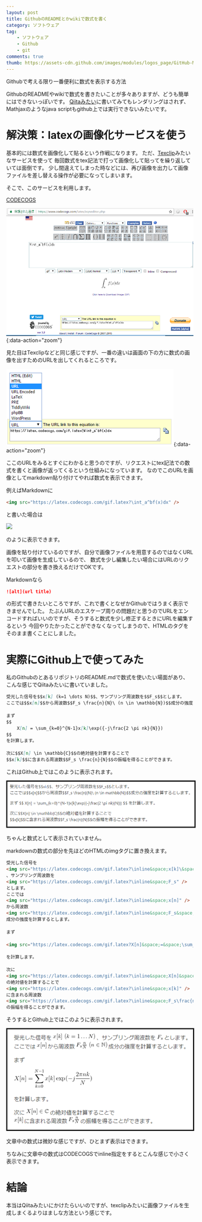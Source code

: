 ```yaml
---
layout: post
title: GithubのREADMEとかwikiで数式を書く
category: ソフトウェア
tag:
    - ソフトウェア
    - Github
    - git
comments: true
thumb: https://assets-cdn.github.com/images/modules/logos_page/GitHub-Mark.png
---
```

Githubで考える限り一番便利に数式を表示する方法


GithubのREADMEやwikiで数式を書きたいことが多々ありますが、どうも簡単にはできないっぽいです。
[Qiitaみたい](http://qiita.com/PlanetMeron/items/63ac58898541cbe81ada)に書いてみてもレンダリングはされず、Mathjaxのようなjava scriptもgithub上では実行できないみたいです。


# 解決策：latexの画像化サービスを使う
基本的には数式を画像化して貼るという作戦になります。
ただ、[Texclip](https://texclip.marutank.net/)みたいなサービスを使って
毎回数式をtex記法で打って画像化して貼ってを繰り返していては面倒です。
少し間違えてしまった時などには、再び画像を出力して画像ファイルを差し替える操作が必要になってしまいます。

そこで、このサービスを利用します。

[CODECOGS](https://www.codecogs.com/latex/eqneditor.php)

![](/images/math_github_codecogs.png){:data-action="zoom"}

見た目はTexclipなどと同じ感じですが、一番の違いは画面の下の方に数式の画像を出すためのURLを出してくれるところです。

![](/images/math_github_url.png){:data-action="zoom"}

ここのURLをみるとすぐにわかると思うのですが、リクエストにtex記法での数式を書くと画像が返ってくるという仕組みになっています。
なのでこのURLを画像としてmarkdown貼り付けてやれば数式を表示できます。

例えばMarkdownに

```html
<img src="https://latex.codecogs.com/gif.latex?\int_a^bf(x)dx" />
```

と書いた場合は

<img src="https://latex.codecogs.com/gif.latex?\int_a^bf(x)dx" style="width: 80px;"/>

のように表示できます。

画像を貼り付けているのですが、自分で画像ファイルを用意するのではなくURLを叩いて画像を生成しているので、
数式を少し編集したい場合にはURLのリクエストの部分を書き換えるだけでOKです。

Markdownなら

```markdown
![alt](url title)
```

の形式で書きたいところですが、これで書くとなぜかGithubではうまく表示できませんでした。
たぶんURLのエスケープ周りの問題だと思うのでURLをエンコードすればいいのですが、そうすると数式を少し修正するときにURLを編集するという
今回やりたかったことができなくなってしまうので、HTMLのタグをそのまま書くことにしました。


# 実際にGithub上で使ってみた
私のGithubのとあるリポジトリのREADME.mdで数式を使いたい場面があり、
こんな感じでQiitaみたいに書いていました。

```markdown
受光した信号を$$x[k] (k=1 \dots N)$$、サンプリング周波数を$$F_s$$とします。  
ここでは$$x[n]$$から周波数$$F_s \frac{n}{N}\ (n \in \mathbb{N})$$成分の強度を計算するとします。  

まず
$$
	X[n] = \sum_{k=0}^{N-1}x[k]\exp({-j\frac{2 \pi nk}{N}})
$$
を計算します。  

次に$$X[n] \in \mathbb{C}$$の絶対値を計算することで  
$$x[k]$$に含まれる周波数$$F_s \frac{n}{N}$$の振幅を得ることができます。
```

これはGithub上ではこのように表示されます。

<img src="/images/math_github_before.png"  style="width: 600px;border:solid 3px #000000;"/>

ちゃんと数式として表示されていません。

markdownの数式の部分を先ほどのHTMLのimgタグに置き換えます。

```markdown
受光した信号を
<img src="https://latex.codecogs.com/gif.latex?\inline&space;x[k]\&space;(k=1&space;\dots&space;N)" />
、サンプリング周波数を
<img src="https://latex.codecogs.com/gif.latex?\inline&space;F_s" />
とします。  
ここでは
<img src="https://latex.codecogs.com/gif.latex?\inline&space;x[n]" />
から周波数
<img src="https://latex.codecogs.com/gif.latex?\inline&space;F_s&space;\frac{n}{N}\&space;(n&space;\in&space;\mathbb{N})" />
成分の強度を計算するとします。  

まず

<img src="https://latex.codecogs.com/gif.latex?X[n]&space;=&space;\sum_{k=0}^{N-1}x[k]\exp({-j\frac{2&space;\pi&space;nk}{N}})"/>

を計算します。  

次に
<img src="https://latex.codecogs.com/gif.latex?\inline&space;X[n]&space;\in&space;\mathbb{C}" />
の絶対値を計算することで  
<img src="https://latex.codecogs.com/gif.latex?\inline&space;x[k]" />
に含まれる周波数
<img src="https://latex.codecogs.com/gif.latex?\inline&space;F_s\frac{n}{N}" />
の振幅を得ることができます。
```

そうするとGithub上ではこのように表示されます。

<img src="/images/math_github_after.png"  style="width: 500px;border:solid 3px #000000;"/>

文章中の数式は微妙な感じですが、ひとまず表示はできます。

ちなみに文章中の数式はCODECOGSでinline指定をするとこんな感じで小さく表示できます。


# 結論
本当はQiitaみたいにかけたらいいのですが、texclipみたいに画像ファイルを生成しまくるよりはましな方法という感じです。


